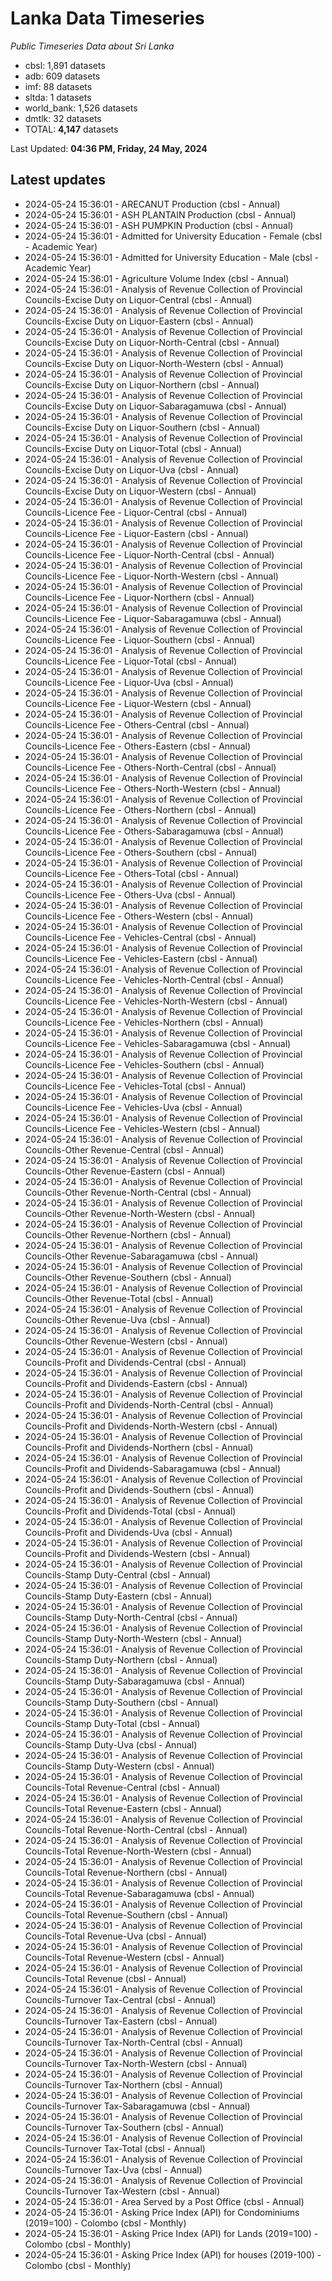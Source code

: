 # Lanka Data Timeseries
*Public Timeseries Data about Sri Lanka*

* cbsl: 1,891 datasets
* adb: 609 datasets
* imf: 88 datasets
* sltda: 1 datasets
* world_bank: 1,526 datasets
* dmtlk: 32 datasets
* TOTAL: **4,147** datasets

Last Updated: **04:36 PM, Friday, 24 May, 2024**

## Latest updates

* 2024-05-24 15:36:01 - ARECANUT Production (cbsl - Annual)
* 2024-05-24 15:36:01 - ASH PLANTAIN Production (cbsl - Annual)
* 2024-05-24 15:36:01 - ASH PUMPKIN Production (cbsl - Annual)
* 2024-05-24 15:36:01 - Admitted for University Education - Female (cbsl - Academic Year)
* 2024-05-24 15:36:01 - Admitted for University Education - Male (cbsl - Academic Year)
* 2024-05-24 15:36:01 - Agriculture Volume Index (cbsl - Annual)
* 2024-05-24 15:36:01 - Analysis of Revenue Collection of Provincial Councils-Excise Duty on Liquor-Central (cbsl - Annual)
* 2024-05-24 15:36:01 - Analysis of Revenue Collection of Provincial Councils-Excise Duty on Liquor-Eastern (cbsl - Annual)
* 2024-05-24 15:36:01 - Analysis of Revenue Collection of Provincial Councils-Excise Duty on Liquor-North-Central (cbsl - Annual)
* 2024-05-24 15:36:01 - Analysis of Revenue Collection of Provincial Councils-Excise Duty on Liquor-North-Western (cbsl - Annual)
* 2024-05-24 15:36:01 - Analysis of Revenue Collection of Provincial Councils-Excise Duty on Liquor-Northern (cbsl - Annual)
* 2024-05-24 15:36:01 - Analysis of Revenue Collection of Provincial Councils-Excise Duty on Liquor-Sabaragamuwa (cbsl - Annual)
* 2024-05-24 15:36:01 - Analysis of Revenue Collection of Provincial Councils-Excise Duty on Liquor-Southern (cbsl - Annual)
* 2024-05-24 15:36:01 - Analysis of Revenue Collection of Provincial Councils-Excise Duty on Liquor-Total (cbsl - Annual)
* 2024-05-24 15:36:01 - Analysis of Revenue Collection of Provincial Councils-Excise Duty on Liquor-Uva (cbsl - Annual)
* 2024-05-24 15:36:01 - Analysis of Revenue Collection of Provincial Councils-Excise Duty on Liquor-Western (cbsl - Annual)
* 2024-05-24 15:36:01 - Analysis of Revenue Collection of Provincial Councils-Licence Fee - Liquor-Central (cbsl - Annual)
* 2024-05-24 15:36:01 - Analysis of Revenue Collection of Provincial Councils-Licence Fee - Liquor-Eastern (cbsl - Annual)
* 2024-05-24 15:36:01 - Analysis of Revenue Collection of Provincial Councils-Licence Fee - Liquor-North-Central (cbsl - Annual)
* 2024-05-24 15:36:01 - Analysis of Revenue Collection of Provincial Councils-Licence Fee - Liquor-North-Western (cbsl - Annual)
* 2024-05-24 15:36:01 - Analysis of Revenue Collection of Provincial Councils-Licence Fee - Liquor-Northern (cbsl - Annual)
* 2024-05-24 15:36:01 - Analysis of Revenue Collection of Provincial Councils-Licence Fee - Liquor-Sabaragamuwa (cbsl - Annual)
* 2024-05-24 15:36:01 - Analysis of Revenue Collection of Provincial Councils-Licence Fee - Liquor-Southern (cbsl - Annual)
* 2024-05-24 15:36:01 - Analysis of Revenue Collection of Provincial Councils-Licence Fee - Liquor-Total (cbsl - Annual)
* 2024-05-24 15:36:01 - Analysis of Revenue Collection of Provincial Councils-Licence Fee - Liquor-Uva (cbsl - Annual)
* 2024-05-24 15:36:01 - Analysis of Revenue Collection of Provincial Councils-Licence Fee - Liquor-Western (cbsl - Annual)
* 2024-05-24 15:36:01 - Analysis of Revenue Collection of Provincial Councils-Licence Fee - Others-Central (cbsl - Annual)
* 2024-05-24 15:36:01 - Analysis of Revenue Collection of Provincial Councils-Licence Fee - Others-Eastern (cbsl - Annual)
* 2024-05-24 15:36:01 - Analysis of Revenue Collection of Provincial Councils-Licence Fee - Others-North-Central (cbsl - Annual)
* 2024-05-24 15:36:01 - Analysis of Revenue Collection of Provincial Councils-Licence Fee - Others-North-Western (cbsl - Annual)
* 2024-05-24 15:36:01 - Analysis of Revenue Collection of Provincial Councils-Licence Fee - Others-Northern (cbsl - Annual)
* 2024-05-24 15:36:01 - Analysis of Revenue Collection of Provincial Councils-Licence Fee - Others-Sabaragamuwa (cbsl - Annual)
* 2024-05-24 15:36:01 - Analysis of Revenue Collection of Provincial Councils-Licence Fee - Others-Southern (cbsl - Annual)
* 2024-05-24 15:36:01 - Analysis of Revenue Collection of Provincial Councils-Licence Fee - Others-Total (cbsl - Annual)
* 2024-05-24 15:36:01 - Analysis of Revenue Collection of Provincial Councils-Licence Fee - Others-Uva (cbsl - Annual)
* 2024-05-24 15:36:01 - Analysis of Revenue Collection of Provincial Councils-Licence Fee - Others-Western (cbsl - Annual)
* 2024-05-24 15:36:01 - Analysis of Revenue Collection of Provincial Councils-Licence Fee - Vehicles-Central (cbsl - Annual)
* 2024-05-24 15:36:01 - Analysis of Revenue Collection of Provincial Councils-Licence Fee - Vehicles-Eastern (cbsl - Annual)
* 2024-05-24 15:36:01 - Analysis of Revenue Collection of Provincial Councils-Licence Fee - Vehicles-North-Central (cbsl - Annual)
* 2024-05-24 15:36:01 - Analysis of Revenue Collection of Provincial Councils-Licence Fee - Vehicles-North-Western (cbsl - Annual)
* 2024-05-24 15:36:01 - Analysis of Revenue Collection of Provincial Councils-Licence Fee - Vehicles-Northern (cbsl - Annual)
* 2024-05-24 15:36:01 - Analysis of Revenue Collection of Provincial Councils-Licence Fee - Vehicles-Sabaragamuwa (cbsl - Annual)
* 2024-05-24 15:36:01 - Analysis of Revenue Collection of Provincial Councils-Licence Fee - Vehicles-Southern (cbsl - Annual)
* 2024-05-24 15:36:01 - Analysis of Revenue Collection of Provincial Councils-Licence Fee - Vehicles-Total (cbsl - Annual)
* 2024-05-24 15:36:01 - Analysis of Revenue Collection of Provincial Councils-Licence Fee - Vehicles-Uva (cbsl - Annual)
* 2024-05-24 15:36:01 - Analysis of Revenue Collection of Provincial Councils-Licence Fee - Vehicles-Western (cbsl - Annual)
* 2024-05-24 15:36:01 - Analysis of Revenue Collection of Provincial Councils-Other Revenue-Central (cbsl - Annual)
* 2024-05-24 15:36:01 - Analysis of Revenue Collection of Provincial Councils-Other Revenue-Eastern (cbsl - Annual)
* 2024-05-24 15:36:01 - Analysis of Revenue Collection of Provincial Councils-Other Revenue-North-Central (cbsl - Annual)
* 2024-05-24 15:36:01 - Analysis of Revenue Collection of Provincial Councils-Other Revenue-North-Western (cbsl - Annual)
* 2024-05-24 15:36:01 - Analysis of Revenue Collection of Provincial Councils-Other Revenue-Northern (cbsl - Annual)
* 2024-05-24 15:36:01 - Analysis of Revenue Collection of Provincial Councils-Other Revenue-Sabaragamuwa (cbsl - Annual)
* 2024-05-24 15:36:01 - Analysis of Revenue Collection of Provincial Councils-Other Revenue-Southern (cbsl - Annual)
* 2024-05-24 15:36:01 - Analysis of Revenue Collection of Provincial Councils-Other Revenue-Total (cbsl - Annual)
* 2024-05-24 15:36:01 - Analysis of Revenue Collection of Provincial Councils-Other Revenue-Uva (cbsl - Annual)
* 2024-05-24 15:36:01 - Analysis of Revenue Collection of Provincial Councils-Other Revenue-Western (cbsl - Annual)
* 2024-05-24 15:36:01 - Analysis of Revenue Collection of Provincial Councils-Profit and Dividends-Central (cbsl - Annual)
* 2024-05-24 15:36:01 - Analysis of Revenue Collection of Provincial Councils-Profit and Dividends-Eastern (cbsl - Annual)
* 2024-05-24 15:36:01 - Analysis of Revenue Collection of Provincial Councils-Profit and Dividends-North-Central (cbsl - Annual)
* 2024-05-24 15:36:01 - Analysis of Revenue Collection of Provincial Councils-Profit and Dividends-North-Western (cbsl - Annual)
* 2024-05-24 15:36:01 - Analysis of Revenue Collection of Provincial Councils-Profit and Dividends-Northern (cbsl - Annual)
* 2024-05-24 15:36:01 - Analysis of Revenue Collection of Provincial Councils-Profit and Dividends-Sabaragamuwa (cbsl - Annual)
* 2024-05-24 15:36:01 - Analysis of Revenue Collection of Provincial Councils-Profit and Dividends-Southern (cbsl - Annual)
* 2024-05-24 15:36:01 - Analysis of Revenue Collection of Provincial Councils-Profit and Dividends-Total (cbsl - Annual)
* 2024-05-24 15:36:01 - Analysis of Revenue Collection of Provincial Councils-Profit and Dividends-Uva (cbsl - Annual)
* 2024-05-24 15:36:01 - Analysis of Revenue Collection of Provincial Councils-Profit and Dividends-Western (cbsl - Annual)
* 2024-05-24 15:36:01 - Analysis of Revenue Collection of Provincial Councils-Stamp Duty-Central (cbsl - Annual)
* 2024-05-24 15:36:01 - Analysis of Revenue Collection of Provincial Councils-Stamp Duty-Eastern (cbsl - Annual)
* 2024-05-24 15:36:01 - Analysis of Revenue Collection of Provincial Councils-Stamp Duty-North-Central (cbsl - Annual)
* 2024-05-24 15:36:01 - Analysis of Revenue Collection of Provincial Councils-Stamp Duty-North-Western (cbsl - Annual)
* 2024-05-24 15:36:01 - Analysis of Revenue Collection of Provincial Councils-Stamp Duty-Northern (cbsl - Annual)
* 2024-05-24 15:36:01 - Analysis of Revenue Collection of Provincial Councils-Stamp Duty-Sabaragamuwa (cbsl - Annual)
* 2024-05-24 15:36:01 - Analysis of Revenue Collection of Provincial Councils-Stamp Duty-Southern (cbsl - Annual)
* 2024-05-24 15:36:01 - Analysis of Revenue Collection of Provincial Councils-Stamp Duty-Total (cbsl - Annual)
* 2024-05-24 15:36:01 - Analysis of Revenue Collection of Provincial Councils-Stamp Duty-Uva (cbsl - Annual)
* 2024-05-24 15:36:01 - Analysis of Revenue Collection of Provincial Councils-Stamp Duty-Western (cbsl - Annual)
* 2024-05-24 15:36:01 - Analysis of Revenue Collection of Provincial Councils-Total Revenue-Central (cbsl - Annual)
* 2024-05-24 15:36:01 - Analysis of Revenue Collection of Provincial Councils-Total Revenue-Eastern (cbsl - Annual)
* 2024-05-24 15:36:01 - Analysis of Revenue Collection of Provincial Councils-Total Revenue-North-Central (cbsl - Annual)
* 2024-05-24 15:36:01 - Analysis of Revenue Collection of Provincial Councils-Total Revenue-North-Western (cbsl - Annual)
* 2024-05-24 15:36:01 - Analysis of Revenue Collection of Provincial Councils-Total Revenue-Northern (cbsl - Annual)
* 2024-05-24 15:36:01 - Analysis of Revenue Collection of Provincial Councils-Total Revenue-Sabaragamuwa (cbsl - Annual)
* 2024-05-24 15:36:01 - Analysis of Revenue Collection of Provincial Councils-Total Revenue-Southern (cbsl - Annual)
* 2024-05-24 15:36:01 - Analysis of Revenue Collection of Provincial Councils-Total Revenue-Uva (cbsl - Annual)
* 2024-05-24 15:36:01 - Analysis of Revenue Collection of Provincial Councils-Total Revenue-Western (cbsl - Annual)
* 2024-05-24 15:36:01 - Analysis of Revenue Collection of Provincial Councils-Total Revenue (cbsl - Annual)
* 2024-05-24 15:36:01 - Analysis of Revenue Collection of Provincial Councils-Turnover Tax-Central (cbsl - Annual)
* 2024-05-24 15:36:01 - Analysis of Revenue Collection of Provincial Councils-Turnover Tax-Eastern (cbsl - Annual)
* 2024-05-24 15:36:01 - Analysis of Revenue Collection of Provincial Councils-Turnover Tax-North-Central (cbsl - Annual)
* 2024-05-24 15:36:01 - Analysis of Revenue Collection of Provincial Councils-Turnover Tax-North-Western (cbsl - Annual)
* 2024-05-24 15:36:01 - Analysis of Revenue Collection of Provincial Councils-Turnover Tax-Northern (cbsl - Annual)
* 2024-05-24 15:36:01 - Analysis of Revenue Collection of Provincial Councils-Turnover Tax-Sabaragamuwa (cbsl - Annual)
* 2024-05-24 15:36:01 - Analysis of Revenue Collection of Provincial Councils-Turnover Tax-Southern (cbsl - Annual)
* 2024-05-24 15:36:01 - Analysis of Revenue Collection of Provincial Councils-Turnover Tax-Total (cbsl - Annual)
* 2024-05-24 15:36:01 - Analysis of Revenue Collection of Provincial Councils-Turnover Tax-Uva (cbsl - Annual)
* 2024-05-24 15:36:01 - Analysis of Revenue Collection of Provincial Councils-Turnover Tax-Western (cbsl - Annual)
* 2024-05-24 15:36:01 - Area Served by a Post Office (cbsl - Annual)
* 2024-05-24 15:36:01 - Asking Price Index (API) for Condominiums (2019=100) - Colombo (cbsl - Monthly)
* 2024-05-24 15:36:01 - Asking Price Index (API) for Lands (2019=100) - Colombo (cbsl - Monthly)
* 2024-05-24 15:36:01 - Asking Price Index (API) for houses (2019-100) - Colombo (cbsl - Monthly)